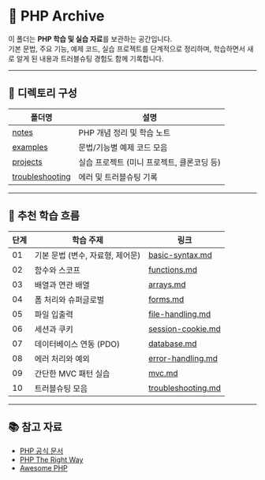 # 🐘 PHP Archive

이 폴더는 **PHP 학습 및 실습 자료**를 보관하는 공간입니다.  
기본 문법, 주요 기능, 예제 코드, 실습 프로젝트를 단계적으로 정리하며, 학습하면서 새로 알게 된 내용과 트러블슈팅 경험도 함께 기록합니다.

---

## 📂 디렉토리 구성

| 폴더명 | 설명 |
|---|---|
| [notes](./notes) | PHP 개념 정리 및 학습 노트 |
| [examples](./examples) | 문법/기능별 예제 코드 모음 |
| [projects](./projects) | 실습 프로젝트 (미니 프로젝트, 클론코딩 등) |
| [troubleshooting](./troubleshooting) | 에러 및 트러블슈팅 기록 |

---

## 📖 추천 학습 흐름

| 단계 | 학습 주제 | 링크 |
|---|---|---|
| 01 | 기본 문법 (변수, 자료형, 제어문) | [basic-syntax.md](./notes/basic-syntax.md) |
| 02 | 함수와 스코프 | [functions.md](./notes/functions.md) |
| 03 | 배열과 연관 배열 | [arrays.md](./notes/arrays.md) |
| 04 | 폼 처리와 슈퍼글로벌 | [forms.md](./notes/forms.md) |
| 05 | 파일 입출력 | [file-handling.md](./notes/file-handling.md) |
| 06 | 세션과 쿠키 | [session-cookie.md](./notes/session-cookie.md) |
| 07 | 데이터베이스 연동 (PDO) | [database.md](./notes/database.md) |
| 08 | 에러 처리와 예외 | [error-handling.md](./notes/error-handling.md) |
| 09 | 간단한 MVC 패턴 실습 | [mvc.md](./notes/mvc.md) |
|10 | 트러블슈팅 모음 | [troubleshooting.md](./troubleshooting/troubleshooting.md) |

---

## 📚 참고 자료

- [PHP 공식 문서](https://www.php.net/manual/en/)
- [PHP The Right Way](https://phptherightway.com/)
- [Awesome PHP](https://github.com/ziadoz/awesome-php)
